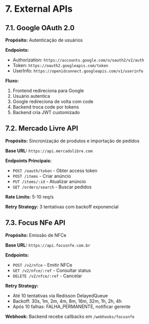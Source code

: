 # 7. External APIs

## 7.1. Google OAuth 2.0

**Propósito:** Autenticação de usuários

**Endpoints:**
- Authorization: `https://accounts.google.com/o/oauth2/v2/auth`
- Token: `https://oauth2.googleapis.com/token`
- UserInfo: `https://openidconnect.googleapis.com/v1/userinfo`

**Fluxo:**
1. Frontend redireciona para Google
2. Usuário autentica
3. Google redireciona de volta com code
4. Backend troca code por tokens
5. Backend cria JWT customizado

## 7.2. Mercado Livre API

**Propósito:** Sincronização de produtos e importação de pedidos

**Base URL:** `https://api.mercadolibre.com`

**Endpoints Principais:**
- `POST /oauth/token` - Obter access token
- `POST /items` - Criar anúncio
- `PUT /items/:id` - Atualizar anúncio
- `GET /orders/search` - Buscar pedidos

**Rate Limits:** 5-10 req/s

**Retry Strategy:** 3 tentativas com backoff exponencial

## 7.3. Focus NFe API

**Propósito:** Emissão de NFCe

**Base URL:** `https://api.focusnfe.com.br`

**Endpoints:**
- `POST /v2/nfce` - Emitir NFCe
- `GET /v2/nfce/:ref` - Consultar status
- `DELETE /v2/nfce/:ref` - Cancelar

**Retry Strategy:**
- Até 10 tentativas via Redisson DelayedQueue
- Backoff: 30s, 1m, 2m, 4m, 8m, 16m, 32m, 1h, 2h, 4h
- Após 10 falhas: FALHA_PERMANENTE, notificar gerente

**Webhook:** Backend recebe callbacks em `/webhooks/focusnfe`
